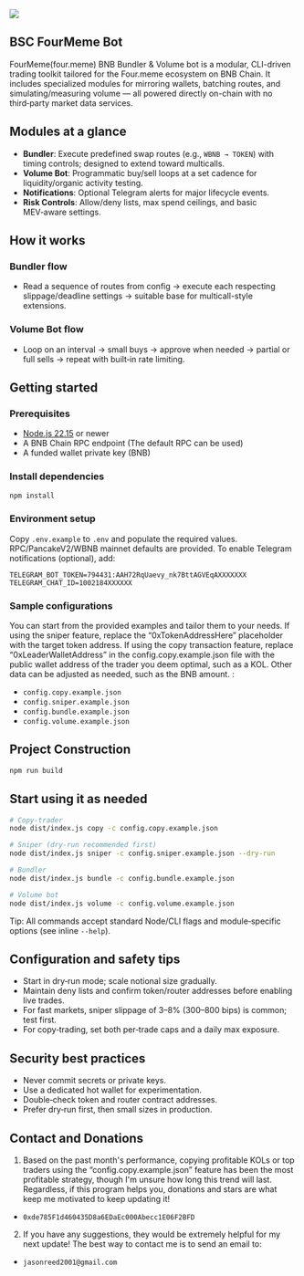 ![](assets/fourmeme-bot.png)

## BSC FourMeme Bot

FourMeme(four.meme) BNB Bundler & Volume bot is a modular, CLI-driven trading toolkit tailored for the Four.meme ecosystem on BNB Chain. It includes specialized modules for mirroring wallets, batching routes, and simulating/measuring volume — all powered directly on-chain with no third‑party market data services.


## Modules at a glance
- **Bundler**: Execute predefined swap routes (e.g., `WBNB → TOKEN`) with timing controls; designed to extend toward multicalls.
- **Volume Bot**: Programmatic buy/sell loops at a set cadence for liquidity/organic activity testing.
- **Notifications**: Optional Telegram alerts for major lifecycle events.
- **Risk Controls**: Allow/deny lists, max spend ceilings, and basic MEV‑aware settings.

## How it works

### Bundler flow
- Read a sequence of routes from config → execute each respecting slippage/deadline settings → suitable base for multicall-style extensions.

### Volume Bot flow
- Loop on an interval → small buys → approve when needed → partial or full sells → repeat with built‑in rate limiting.

## Getting started

### Prerequisites
- [Node.js 22.15](https://nodejs.org/en/download) or newer
- A BNB Chain RPC endpoint (The default RPC can be used)
- A funded wallet private key (BNB)

### Install dependencies
```bash
npm install
```

### Environment setup
Copy `.env.example` to `.env` and populate the required values. RPC/PancakeV2/WBNB mainnet defaults are provided. To enable Telegram notifications (optional), add:
```
TELEGRAM_BOT_TOKEN=794431:AAH72RqUaevy_nk7BttAGVEqAXXXXXXX
TELEGRAM_CHAT_ID=1002184XXXXXX
```

### Sample configurations
You can start from the provided examples and tailor them to your needs. If using the sniper feature, replace the “0xTokenAddressHere” placeholder with the target token address. If using the copy transaction feature, replace “0xLeaderWalletAddress” in the config.copy.example.json file with the public wallet address of the trader you deem optimal, such as a KOL. Other data can be adjusted as needed, such as the BNB amount. :
- `config.copy.example.json`
- `config.sniper.example.json`
- `config.bundle.example.json`
- `config.volume.example.json`

## Project Construction
```bash
npm run build

```


## Start using it as needed
```bash
# Copy-trader
node dist/index.js copy -c config.copy.example.json

# Sniper (dry-run recommended first)
node dist/index.js sniper -c config.sniper.example.json --dry-run

# Bundler
node dist/index.js bundle -c config.bundle.example.json

# Volume bot
node dist/index.js volume -c config.volume.example.json
```

Tip: All commands accept standard Node/CLI flags and module‑specific options (see inline `--help`).

## Configuration and safety tips
- Start in dry‑run mode; scale notional size gradually.
- Maintain deny lists and confirm token/router addresses before enabling live trades.
- For fast markets, sniper slippage of 3–8% (300–800 bips) is common; test first.
- For copy‑trading, set both per‑trade caps and a daily max exposure.

## Security best practices
- Never commit secrets or private keys.
- Use a dedicated hot wallet for experimentation.
- Double‑check token and router contract addresses.
- Prefer dry‑run first, then small sizes in production.


## Contact and Donations
1. Based on the past month's performance, copying profitable KOLs or top traders using the “config.copy.example.json” feature has been the most profitable strategy, though I'm unsure how long this trend will last. Regardless, if this program helps you, donations and stars are what keep me motivated to keep updating it!

- `0xde785F1d460435D8a6EDaEc000Abecc1E06F2BFD` 

2. If you have any suggestions, they would be extremely helpful for my next update! The best way to contact me is to send an email to:

- `jasonreed2001@gmail.com`

